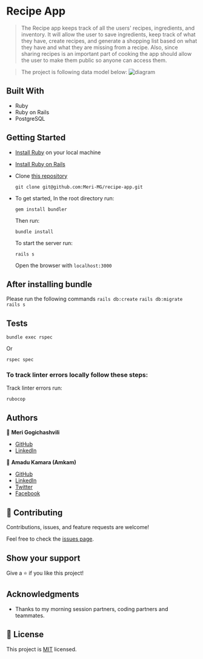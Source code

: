 # Recipe App

> The Recipe app keeps track of all the users' recipes, ingredients, and inventory. It will allow the user to save ingredients, keep track of what they have, create recipes, and generate a shopping list based on what they have and what they are missing from a recipe. Also, since sharing recipes is an important part of cooking the app should allow the user to make them public so anyone can access them.

> The project is following data model below: 
> ![diagram](https://github.com/microverseinc/curriculum-rails/blob/main/recipe-app/images/recipe_app_erd.png)

## Built With

- Ruby
- Ruby on Rails
- PostgreSQL

## Getting Started

- [Install Ruby](https://www.ruby-lang.org/en/documentation/installation/) on your local machine 
- [Install Ruby on Rails](https://guides.rubyonrails.org/v5.1/getting_started.html)
- Clone [this repository](https://github.com/Meri-MG/recipe-app)
  ```
  git clone git@github.com:Meri-MG/recipe-app.git
  ```
- To get started, In the root directory run:
  ```
  gem install bundler
  ```
  Then run:
  ```
  bundle install
  ```
  To start the server run: 

  ```
  rails s
  ```
  Open the browser with `localhost:3000`

  
## After installing bundle

Please run the following commands `rails db:create` `rails db:migrate` `rails s`

## Tests
```
bundle exec rspec
```
Or
```
rspec spec
```
### To track linter errors locally follow these steps:  

Track linter errors run:
```
rubocop
```

## Authors

:woman: **Meri Gogichashvili**

- [GitHub](https://github.com/Meri-MG)
- [LinkedIn](https://www.linkedin.com/in/meri-gogichashvili/)


:man: **Amadu Kamara (Amkam)**

- [GitHub](https://github.com/AmaduKamara)
- [LinkedIn](https://www.linkedin.com/in/amadu-kamara-3b60a25b)
- [Twitter](https://twitter.com/DevAmkam)
- [Facebook](https://www.facebook.com/amadus.kamara.7)

## 🤝 Contributing

Contributions, issues, and feature requests are welcome!

Feel free to check the [issues page](https://github.com/Meri-MG/recipe-app/issues).

## Show your support

Give a ⭐️ if you like this project!

## Acknowledgments

- Thanks to my morning session partners, coding partners and teammates.

## 📝 License

This project is [MIT](./MIT.md) licensed.
